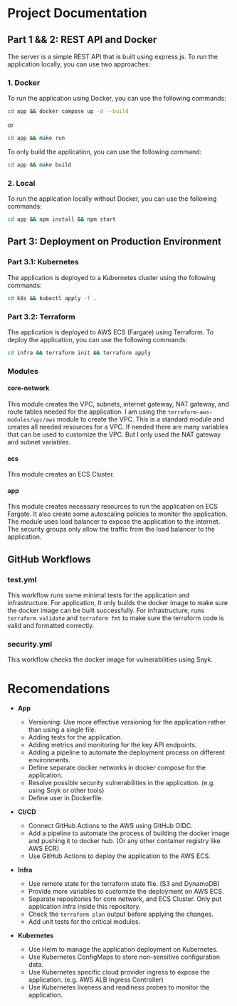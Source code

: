 # Project Documentation

## Part 1 && 2: REST API and Docker
The server is a simple REST API that is built using express.js. To run the application locally, you can use two approaches:

### 1. Docker
To run the application using Docker, you can use the following commands:

```bash
cd app && docker compose up -d --build
```
or
```bash
cd app && make run
```
To only build the application, you can use the following command:

```bash
cd app && make build
```
### 2. Local
To run the application locally without Docker, you can use the following commands:

```bash
cd app && npm install && npm start
```
## Part 3: Deployment on Production Environment

### Part 3.1: Kubernetes
The application is deployed to a Kubernetes cluster using the following commands:

```bash
cd k8s && kubectl apply -f .
```
### Part 3.2: Terraform
The application is deployed to AWS ECS (Fargate) using Terraform. To deploy the application, you can use the following commands:

```bash
cd infra && terraform init && terraform apply
```

### Modules

#### core-network

This module creates the VPC, subnets, internet gateway, NAT gateway, and route tables needed for the application. I am using the `terraform-aws-modules/vpc/aws` module to create the VPC. This is a standard module and creates all needed resources for a VPC. If needed there are many variables that can be used to customize the VPC. But I only used the NAT gateway and subnet variables.

#### ecs
This module creates an ECS Cluster. 

#### app

This module creates necessary resources to run the application on ECS Fargate. It also create some autoscaling policies to monitor the application. The module uses load balancer to expose the application to the internet. The security groups only allow the traffic from the load balancer to the application.

## GitHub Workflows

### test.yml

This workflow runs some minimal tests for the application and infrastructure. For application, It only builds the docker image to make sure the docker image can be built successfully. For infrastructure, runs `terraform validate` and `terraform fmt` to make sure the terraform code is valid and formatted correctly.

### security.yml

This workflow checks the docker image for vulnerabilities using Snyk.

#  Recomendations

* **App**
    * Versioning: Use more effective versioning for the application rather than using a single file.
    * Adding tests for the application.
    * Adding metrics and monitoring for the key API endpoints.
    * Adding a pipeline to automate the deployment process on different environments.
    * Define separate docker networks in docker compose for the application.
    * Resolve possible security vulnerabilities in the application. (e.g. using Snyk or other tools)
    * Define user in Dockerfile.

* **CI/CD**
    * Connect GitHub Actions to the AWS using GitHub OIDC.
    * Add a pipeline to automate the process of building the docker image and pushing it to docker hub. (Or any other container registry like AWS ECR)
    * Use GitHub Actions to deploy the application to the AWS ECS. 

* **Infra**
    * Use remote state for the terraform state file. (S3 and DynamoDB)
    * Provide more variables to customize the deployment on AWS ECS.
    * Separate repositories for core network, and ECS Cluster. Only put application infra inside this repository.
    * Check the `terraform plan` output before applying the changes.
    * Add unit tests for the critical modules.

* **Kubernetes**
    * Use Helm to manage the application deployment on Kubernetes.
    * Use Kubernetes ConfigMaps to store non-sensitive configuration data.
    * Use Kubernetes specific cloud provider ingress to expose the application. (e.g. AWS ALB Ingress Controller)
    * Use Kubernetes liveness and readiness probes to monitor the application.